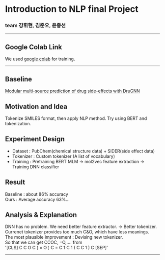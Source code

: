 # Introduction to NLP final Project
### team 강휘현, 김준오, 윤종선
---
## Google Colab Link
We used [google colab](https://colab.research.google.com/drive/1nxwctxLhl3365XYpvlqJMExGfqqQDfj6?usp=sharing) for training.

---

## Baseline
[Modular multi-source prediction of drug side-effects with DruGNN](https://arxiv.org/abs/2202.08147)

## Motivation and Idea
Tokenize SMILES format, then apply NLP method.
Try using BERT and tokenization.

## Experiment Design
- Dataset : PubChem(chemical structure data) + SIDER(side effect data)
- Tokenizer : Custom tokenizer (A list of vocabulary)
- Training : Pretraining BERT MLM -> mol2vec feature extraction -> Training DNN classifier

## Result  
Baseline : about 86% accuracy   
Ours : Average accuracy 63%... 

## Analysis & Explanation
DNN has no problem. We need better feature extractor. -> Better tokenizer.   
Currenet tokenizer provides too much C&O, which have less meanings.   
The most plausible improvement : Devising new tokenizer.   
So that we can get CCOC, =O,.... from    
'[CLS] C C O C ( = O ) C = C 1 C 1 ( C C 1 ) C [SEP]'

--- 